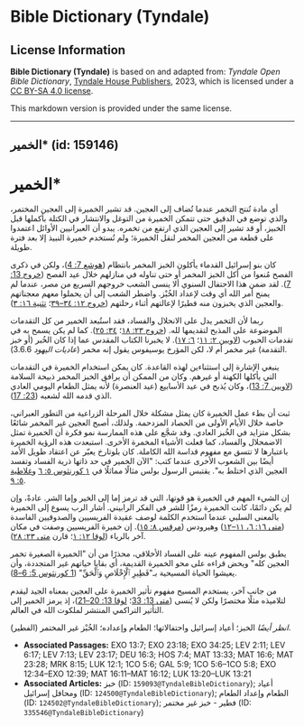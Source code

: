 # Bible Dictionary (Tyndale)

## License Information

**Bible Dictionary (Tyndale)** is based on and adapted from: _Tyndale Open Bible Dictionary_, [Tyndale House Publishers](https://tyndaleopenresources.com/), 2023, which is licensed under a [CC BY-SA 4.0 license](https://creativecommons.org/licenses/by-sa/4.0/legalcode.en).

This markdown version is provided under the same license.



--------------------------------

## الخمير* (id: 159146)

الخمير\*
========

أي مادة تُنتج التخمر عندما تُضاف إلى العجين. قد تشير الخميرة إلى العجين المختمر، والذي توضع في الدقيق حتى تتمكن الخميرة من التوغل والانتشار في الكتلة بأكملها قبل الخبيز، أو قد تشير إلى العجين الذي ارتفع من تخمره. يبدو أن العبرانيين الأوائل اعتمدوا على قطعة من العجين المخمر لنقل الخميرة؛ ولم تُستخدم خميرة النبيذ إلا بعد فترة طويلة.

كان بنو إسرائيل القدماء يأكلون الخبز المخمر بانتظام ([هوشع 7: 4](https://ref.ly/Hos7:4))، ولكن في ذكرى الفصح مُنعوا من أكل الخبز المخمر أو حتى تناوله في منازلهم خلال عيد الفصح ([خروج 13: 7](https://ref.ly/Exod13:7)). لقد ضمن هذا الاحتفال السنوي ألا ينسى الشعب خروجهم السريع من مصر، عندما لم يمنح أمر الله أي وقت لإعداد الخُبْز. واضطر الشعب إلى أن يحملوا معهم معجناتهم والعجين الذي يخبزون منه فطيرًا لإعالتهم أثناء رحلتهم ([خروج ١٢: ٣٤–٣٩](https://ref.ly/Exod12:34-Exod12:39)؛ [تثنية ١٦: ٣](https://ref.ly/Deut16:3)).

ربما لأن التخمر يدل على الانحلال والفساد، فقد استُبعد الخمير من كل التقدمات الموضوعة على المذبح لتقديمها لله. ([خروج ٢٣: ١٨](https://ref.ly/Exod23:18)؛ [٣٤: ٢٥](https://ref.ly/Exod34:25)). كما لم يكن يسمح به في تقدمات الحبوب ([لاويين ٢: ١١](https://ref.ly/Lev2:11)؛ [٦: ١٧](https://ref.ly/Lev6:17)). لا يخبرنا الكتاب المقدس عما إذا كان الخُبر (أو خبز التقدمة) غير مخمر أم لا، لكن المؤرخ يوسيفوس يقول إنه مخمر (*عاديات اليهود* 3\.6\.6\).

ينبغي الإشارة إلى استثناءين لهذه القاعدة. كان يمكن استخدام الخميرة في التقدمات التي يأكلها الكهنة أو غيرهم. وكان من الممكن أن يرافق الخبز المخمر ذبيحة السلامة ([لاويين 7: 13](https://ref.ly/Lev7:13))، وكان يُذبح في عيد الأسابيع (عيد العنصرة) لأنه يمثل الطعام اليومي العادي الذي قدمه الله لشعبه ([23: 17](https://ref.ly/Lev23:17)).

ثبت أن بطء عمل الخميرة كان يمثل مشكلة خلال المرحلة الزراعية من التطور العبراني، خاصة خلال الأيام الأولى من الحصاد المزدحمة. ولذلك، أصبح العجين غير المخمر شائعًا بشكل متزايد في الخُبز العادي. وقد شجَّع على هذه الممارسة نمو فكرة أن الخميرة تمثل الاضمحلال والفساد، كما فعلت الأشياء المخمرة الأخرى. استبعدت هذه الرؤية الخميرة باعتبارها لا تتسق مع مفهوم قداسة الله الكاملة. كان بلوتارخ يعبّر عن اعتقاد طويل الأمد أيضًا بين الشعوب الأخرى عندما كتب: "الآن الخمير في حد ذاتها ذرية الفساد وتفسد العجين الذي اختلط به". يقتبس الرسول بولس مثالًا مماثلًا في [١ كورنثوس ٥: ٦](https://ref.ly/1Cor5:6) و[غلاطية ٥: ٩](https://ref.ly/Gal5:9).

إن الشيء المهم في الخميرة هو قوتها، التي قد ترمز إما إلى الخير وإما الشر. عادةً، وإن لم يكن دائمًا، كانت الخميرة رمزًا للشر في الفكر الرابيني. أشار الرب يسوع إلى الخميرة بالمعنى السلبي عندما استخدم الكلمة لوصف عقيدة الفريسيين والصدوقيين الفاسدة ([متى ١٦: ٦، ١١–١٢](https://ref.ly/Matt16:6)) وهيرودس ([مرقس ٨: ١٥](https://ref.ly/Mark8:15)). إن خميرة الفريسيين وصفت في مكان آخر بالرياء ([لوقا ١٢: ١](https://ref.ly/Luke12:1)؛ قارن [متى ٢٣: ٢٨](https://ref.ly/Matt23:28)).

يطبق بولس المفهوم عينه على الفساد الأخلاقي، محذرًا من أن "الخميرة الصغيرة تخمر العجين كله" ويحض قراءه على محو الخميرة القديمة، أي بقايا حياتهم غير المتجددة، وأن يعيشوا الحياة المسيحية بـ"فَطِيرِ ٱلْإِخْلَاصِ وَٱلْحَقِّ" ([1 كورنثوس 5: 6–8](https://ref.ly/1Cor5:6-1Cor5:8)).

من جانب آخر، يستخدم المسيح مفهوم تأثير الخميرة على العجين بمعناه الجيد ليقدم لتلاميذه مثلًا مختصرًا ولكن لا يُنسى ([متى 13: 33](https://ref.ly/Matt13:33)؛ [لوقا 13: 20–21](https://ref.ly/Luke13:20-Luke13:21))، إذ يرمز الخمير إلى التأثير التراكمي المنتشر لملكوت الله في العالم.

*انظر أيضًا* الخبز؛ أعياد إسرائيل واحتفالاتها؛ الطعام وإعداده؛ الخُبْز غير المختمر (الفطير).

* **Associated Passages:** EXO 13:7; EXO 23:18; EXO 34:25; LEV 2:11; LEV 6:17; LEV 7:13; LEV 23:17; DEU 16:3; HOS 7:4; MAT 13:33; MAT 16:6; MAT 23:28; MRK 8:15; LUK 12:1; 1CO 5:6; GAL 5:9; 1CO 5:6–1CO 5:8; EXO 12:34–EXO 12:39; MAT 16:11–MAT 16:12; LUK 13:20–LUK 13:21
* **Associated Articles:** خبز (ID: `159093@TyndaleBibleDictionary`); أعياد ومحافل إسرائيل (ID: `124500@TyndaleBibleDictionary`); الطعام وإعداد الطعام (ID: `124502@TyndaleBibleDictionary`); فطير - خبز غير مختمر (ID: `335546@TyndaleBibleDictionary`)

